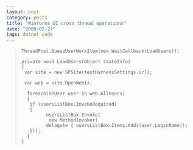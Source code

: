 ```yaml
---
layout: post
category: posts
title: "Winforms UI cross thread operations"
date: "2009-02-27"
tags: dotnet code
---
```


>     ThreadPool.QueueUserWorkItem(new WaitCallback(LoadUsers));
> 
>     private void LoadUsers(Object stateInfo)
>     {
>      var site = new SPSite(testHarnessSettings.Url);
> 
>      var web = site.OpenWeb();
> 
>       foreach(SPUser user in web.AllUsers)
>       {
>        if (usersListBox.InvokeRequired)
>        {
>              usersListBox.Invoke(  
>               new MethodInvoker(
>              delegate { usersListBox.Items.Add((user.LoginName));  
>        }));
>       }
>     }
>  

